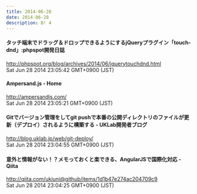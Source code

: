 ```yaml
---
title: 2014-06-28
date: 2014-06-28
description: B! 4
---
```


#### タッチ端末でドラッグ＆ドロップできるようにするjQueryプラグイン「touch-dnd」:phpspot開発日誌
http://phpspot.org/blog/archives/2014/06/jquerytouchdnd.html<br>
Sat Jun 28 2014 23:05:42 GMT+0900 (JST)<br>


#### Ampersand.js - Home
http://ampersandjs.com/<br>
Sat Jun 28 2014 23:05:21 GMT+0900 (JST)<br>


#### Gitでバージョン管理をしてgit pushで本番の公開ディレクトリのファイルが更新（デプロイ）されるように構築する - UKLab開発者ブログ
http://blog.uklab.jp/web/git-deploy/<br>
Sat Jun 28 2014 23:04:55 GMT+0900 (JST)<br>


#### 意外と情報がない！？メモっておくと楽できる、AngularJSで国際化対応 - Qiita
http://qiita.com/ukiuni@github/items/1d1b47e274ac204709c9<br>
Sat Jun 28 2014 23:04:25 GMT+0900 (JST)<br>


